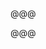 <!-- .slide: data-background="images/friends/B290516-R1-08-9.jpg" -->

@@@

<!-- .slide: data-background="images/B292836-R1-16-17.jpg" -->

@@@

<!-- .slide: data-background="images/B292836-R1-17-18.jpg" -->
